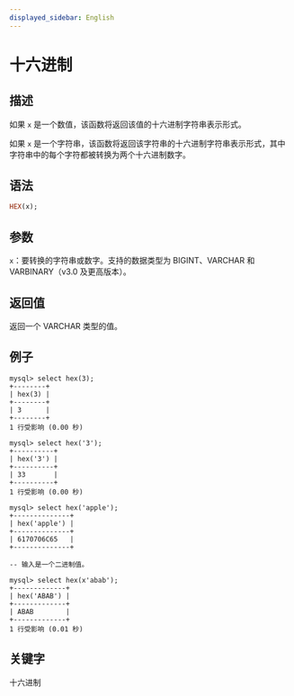 ```yaml
---
displayed_sidebar: English
---
```


# 十六进制

## 描述

如果 `x` 是一个数值，该函数将返回该值的十六进制字符串表示形式。

如果 `x` 是一个字符串，该函数将返回该字符串的十六进制字符串表示形式，其中字符串中的每个字符都被转换为两个十六进制数字。

## 语法

```Haskell
HEX(x);
```

## 参数

`x`：要转换的字符串或数字。支持的数据类型为 BIGINT、VARCHAR 和 VARBINARY（v3.0 及更高版本）。

## 返回值

返回一个 VARCHAR 类型的值。

## 例子

```Plain Text
mysql> select hex(3);
+--------+
| hex(3) |
+--------+
| 3      |
+--------+
1 行受影响 (0.00 秒)

mysql> select hex('3');
+----------+
| hex('3') |
+----------+
| 33       |
+----------+
1 行受影响 (0.00 秒)

mysql> select hex('apple');
+--------------+
| hex('apple') |
+--------------+
| 6170706C65   |
+--------------+

-- 输入是一个二进制值。

mysql> select hex(x'abab');
+-------------+
| hex('ABAB') |
+-------------+
| ABAB        |
+-------------+
1 行受影响 (0.01 秒)
```

## 关键字

十六进制
